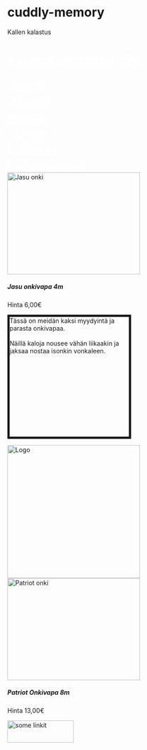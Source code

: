 # cuddly-memory
Kallen kalastus
<!DOCTYPE html>
<html lang="en">
<head>
  <title>Kallen kalastus onget</title>
  <meta charset="utf-8">
  <meta name="viewport" content="width=device-width, initial-scale=1">
  <link rel="stylesheet" href="https://maxcdn.bootstrapcdn.com/bootstrap/4.5.2/css/bootstrap.min.css">
  <link rel="stylesheet" href="Katergoria.css">
  <link rel="stylesheet" href="https://use.fontawesome.com/releases/v5.7.0/css/all.css" integrity="sha384-lZN37f5QGtY3VHgisS14W3ExzMWZxybE1SJSEsQp9S+oqd12jhcu+A56Ebc1zFSJ" crossorigin="anonymous">
  <script src="https://ajax.googleapis.com/ajax/libs/jquery/3.5.1/jquery.min.js"></script>
  <script src="https://cdnjs.cloudflare.com/ajax/libs/popper.js/1.16.0/umd/popper.min.js"></script>
  <script src="https://maxcdn.bootstrapcdn.com/bootstrap/4.5.2/js/bootstrap.min.js"></script>
</head>

<body>
  <!-- koko headeri ja nav bar-->
  <div class="Topside">
  <div class="jumbotron jumbotron-fluid text-center bg-transparent" id="Jumbo">
    <div class="float-md-right w-25"><i class="fas fa-shopping-cart"></i></div>
   <h1 class="display-3 font-weight-bolder text-white mw-100" ><a class="nav-link" href="index.html" style="color: white;">Kallen kalastustarvike</a></h1></div>
   
   <div class="container-fluid" >
   <div class="row">
       <div class="col-md-2 p-4 bg-transparent" > <a class="nav-link  font-weight-bolder" data-toggle="tab" href="Kallen kalastus kategoria 1.html" style="color: white; font-size: 30px;"> Onget</a></div>
       <div class="col-md-2 p-4 bg-transparent"> <a class="nav-link active font-weight-bolder" href="Kallen kalastus kategoria 2.html" style="color: white; font-size: 30px;" ><u>Virvelit</u></a></div>
      <div class="col-md-2 shadow-md p-4 mb-4 bg-transparent text-white">   <a class="nav-link font-weight-bolder" href="Kallen kalastus kategoria 3.html" style="color: white; font-size: 30px;">Haavit</a></div> 
       <div class="col-md-2 shadow-md p-4 mb-4 bg-transparent"> <a class="nav-link font-weight-bolder" href="Kallen kalastus kategoria 4.html"style="color: white; font-size: 30px;">Verkot</a></div>
       <div class="col-md-2 shadow-md p-4 mb-4 bg-transparent"> <a class="nav-link font-weight-bolder" href="Kallen kalastus kategoria 5.html"style="color: white; font-size: 30px;">Katiskat</a></div>
       <div class="col-md-2 shadow-md p-4 mb-4 bg-transparent"> <a class="nav-link font-weight-bolder" href="Kallen kalastus kategoria 6.html"style="color: white; font-size: 30px">Kalastusasut</a></div>
   </div> 
  </div>
      </div>
      <!-- vasemman puolen ylempi kuva ja laatikko teksti sisältää myös logon -->
    <div class="container-fluid ">    
    <div class="row">
        <div class="col-md-3 mt-3"><img src="jasu onkivapa.JPG" class="" alt="Jasu onki" width="300" height="230"></div> 
     <div class="col-md-4" ><h5 class="font-weight-bold mt-5" >Jasu onkivapa 4m</h5> <p class="font-weight-bold">Hinta 6,00€</p> </div>
     <div class="col-md-4"><p class="font-weight-bold text-center mh-100 mw-100 mt-2 pt-5 " style="  border-style: solid;
      border-width: 5px; width: 270px; height: 270px;">Tässä on meidän kaksi myydyintä ja <br> parasta onkivapaa.<br><br> Näillä kaloja 
      nousee vähän liikaakin ja jaksaa nostaa isonkin vonkaleen. <br> </p> 
    </div>
          <div class="col-md-1"><img src="Lopputyö oikeat värit.jpg" class="float-right mh-100 ml-3 mt-3 " alt="Logo" style="height:300px ; width:300px;"> </div>
   </div>
   </div>
   <!--vasemman puolen alempi kuva sekä teksti-->
    <div class="container-fluid" >
     <div class="row">  
    <div class="col-md-3 mt-3 "><img src="Patriot onki vapa.jpg" class="rounded" alt="Patriot onki" width="300" height="230"></div> 
     <div  class="col-md-5" ><h5 class="font-weight-bolder mt-5 ">Patriot Onkivapa 8m</h5><p class="font-weight-bold">Hinta 13,00€</p> </div>     
    </div>
  </div>
<div class="d-flex flex-row-reverse"><img src="Some kuva.jpg" class="p-0" alt="some linkit" width="150" height="50" ></div>
</body>
</html>
